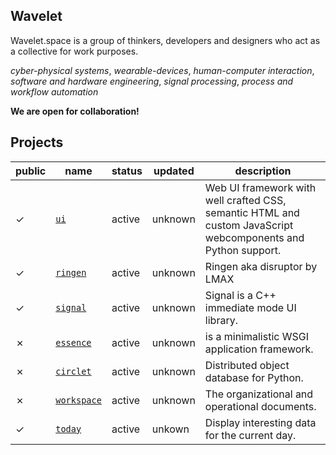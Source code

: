 ## Wavelet

Wavelet.space is a group of thinkers, developers and designers who act as a collective for work purposes.

*cyber-physical systems*, *wearable-devices*, *human-computer interaction*, *software and hardware engineering*, *signal processing*, *process and workflow automation* 

**We are open for collaboration!**

## Projects

|public|name|status|updated|description|
|------|----|------|-------|-----------|
|&check;|[`ui`](https://github.com/wavelet-space/ui)|active|unknown|Web UI framework with well crafted CSS, semantic HTML and custom JavaScript webcomponents and Python support.
|&check;|[`ringen`](https://github.com/wavelet-space/ringen)|active|unknown|Ringen aka disruptor by LMAX 
|&check;|[`signal`](https://github.com/wavelet-space/signal)|active|unknown|Signal is a C++ immediate mode UI library. 
|&cross;|[`essence`](https://github.com/wavelet-space/essence)|active|unknown| is a minimalistic WSGI application framework.
|&cross;|[`circlet`](https://github.com/wavelet-space/circlet)|active|unknown|Distributed object database for Python.
|&cross;|[`workspace`](https://github.com/wavelet-space/workspace)|active|unknown|The organizational and operational documents.
|&check;|[`today`](https://github.com/wavelet-space/today)|active|unkown|Display interesting data for the current day.
